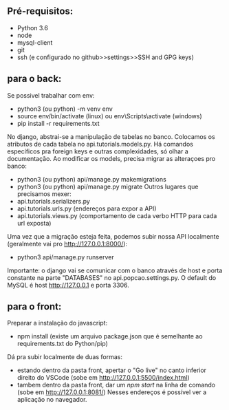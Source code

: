 ## Pré-requisitos:
* Python 3.6
* node
* mysql-client
* git
* ssh (e configurado no github>>settings>>SSH and GPG keys) 


## para o back:
Se possivel trabalhar com env:
* python3 (ou python) -m venv env
* source env/bin/activate (linux) ou env\Scripts\activate (windows)
* pip install -r requirements.txt

No django, abstrai-se a manipulação de tabelas no banco. Colocamos os atributos de cada tabela no api.tutorials.models.py. Há comandos específicos pra foreign keys e outras complexidades, só olhar a documentação. Ao modificar os models, precisa migrar as alteraçoes pro banco:
* python3 (ou python) api/manage.py makemigrations
* python3 (ou python) api/manage.py migrate
Outros lugares que precisamos mexer:
* api.tutorials.serializers.py
* api.tutorials.urls.py (endereços para expor a API)
* api.tutorials.views.py (comportamento de cada verbo HTTP para cada url exposta)

Uma vez que a migração esteja feita, podemos subir nossa API localmente (geralmente vai pro http://127.0.0.1:8000/):
* python3 api/manage.py runserver

Importante: o django vai se comunicar com o banco através de host e porta constante na parte "DATABASES" no api.popcao.settings.py. O default do MySQL é host http://127.0.0.1 e porta 3306.


## para o front:
Preparar a instalação do javascript:
* npm install (existe um arquivo package.json que é semelhante ao requirements.txt do Python/pip)

Dá pra subir localmente de duas formas:
* estando dentro da pasta front, apertar o "Go live" no canto inferior direito do VSCode (sobe em http://127.0.0.1:5500/index.html)
* tambem dentro da pasta front, dar um _npm start_ na linha de comando (sobe em http://127.0.0.1:8081/)
Nesses endereços é possível ver a aplicação no navegador.